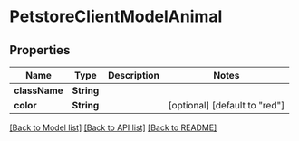 # PetstoreClientModelAnimal

## Properties
Name | Type | Description | Notes
------------ | ------------- | ------------- | -------------
**className** | **String** |  | 
**color** | **String** |  | [optional] [default to "red"]

[[Back to Model list]](../README.md#documentation-for-models) [[Back to API list]](../README.md#documentation-for-api-endpoints) [[Back to README]](../README.md)


